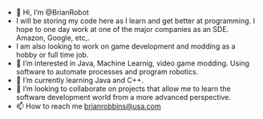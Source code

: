 - 👋 Hi, I’m @BrianRobot
- I will be storing my code here as I learn and get better at programming. I hope to one day work at one of the major companies as an SDE. Amazon, Google, etc,.
- I am also looking to work on game development and modding as a hobby or full time job. 
- 👀 I’m interested in Java, Machine Learnig, video game modding. Using software to automate processes and program robotics. 
- 🌱 I’m currently learning Java and C++. 
- 💞️ I’m looking to collaborate on projects that allow me to learn the software development world from a more advanced perspective. 
- 📫 How to reach me brianrobbins@usa.com
